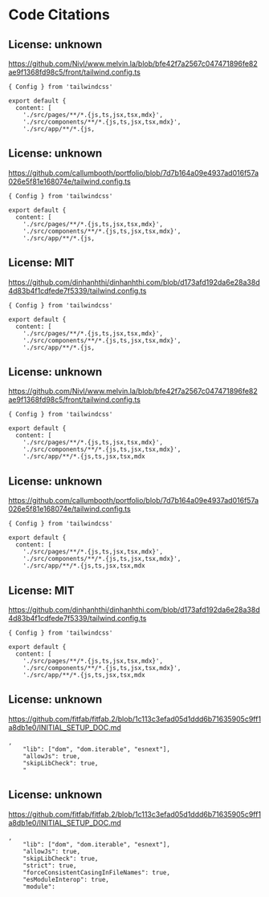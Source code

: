 # Code Citations

## License: unknown
https://github.com/Nivl/www.melvin.la/blob/bfe42f7a2567c047471896fe82ae9f1368fd98c5/front/tailwind.config.ts

```
{ Config } from 'tailwindcss'

export default {
  content: [
    './src/pages/**/*.{js,ts,jsx,tsx,mdx}',
    './src/components/**/*.{js,ts,jsx,tsx,mdx}',
    './src/app/**/*.{js,
```


## License: unknown
https://github.com/callumbooth/portfolio/blob/7d7b164a09e4937ad016f57a026e5f81e168074e/tailwind.config.ts

```
{ Config } from 'tailwindcss'

export default {
  content: [
    './src/pages/**/*.{js,ts,jsx,tsx,mdx}',
    './src/components/**/*.{js,ts,jsx,tsx,mdx}',
    './src/app/**/*.{js,
```


## License: MIT
https://github.com/dinhanhthi/dinhanhthi.com/blob/d173afd192da6e28a38d4d83b4f1cdfede7f5339/tailwind.config.ts

```
{ Config } from 'tailwindcss'

export default {
  content: [
    './src/pages/**/*.{js,ts,jsx,tsx,mdx}',
    './src/components/**/*.{js,ts,jsx,tsx,mdx}',
    './src/app/**/*.{js,
```


## License: unknown
https://github.com/Nivl/www.melvin.la/blob/bfe42f7a2567c047471896fe82ae9f1368fd98c5/front/tailwind.config.ts

```
{ Config } from 'tailwindcss'

export default {
  content: [
    './src/pages/**/*.{js,ts,jsx,tsx,mdx}',
    './src/components/**/*.{js,ts,jsx,tsx,mdx}',
    './src/app/**/*.{js,ts,jsx,tsx,mdx
```


## License: unknown
https://github.com/callumbooth/portfolio/blob/7d7b164a09e4937ad016f57a026e5f81e168074e/tailwind.config.ts

```
{ Config } from 'tailwindcss'

export default {
  content: [
    './src/pages/**/*.{js,ts,jsx,tsx,mdx}',
    './src/components/**/*.{js,ts,jsx,tsx,mdx}',
    './src/app/**/*.{js,ts,jsx,tsx,mdx
```


## License: MIT
https://github.com/dinhanhthi/dinhanhthi.com/blob/d173afd192da6e28a38d4d83b4f1cdfede7f5339/tailwind.config.ts

```
{ Config } from 'tailwindcss'

export default {
  content: [
    './src/pages/**/*.{js,ts,jsx,tsx,mdx}',
    './src/components/**/*.{js,ts,jsx,tsx,mdx}',
    './src/app/**/*.{js,ts,jsx,tsx,mdx
```


## License: unknown
https://github.com/fitfab/fitfab.2/blob/1c113c3efad05d1ddd6b71635905c9ff1a8db1e0/INITIAL_SETUP_DOC.md

```
,
    "lib": ["dom", "dom.iterable", "esnext"],
    "allowJs": true,
    "skipLibCheck": true,
    "
```


## License: unknown
https://github.com/fitfab/fitfab.2/blob/1c113c3efad05d1ddd6b71635905c9ff1a8db1e0/INITIAL_SETUP_DOC.md

```
,
    "lib": ["dom", "dom.iterable", "esnext"],
    "allowJs": true,
    "skipLibCheck": true,
    "strict": true,
    "forceConsistentCasingInFileNames": true,
    "esModuleInterop": true,
    "module":
```

